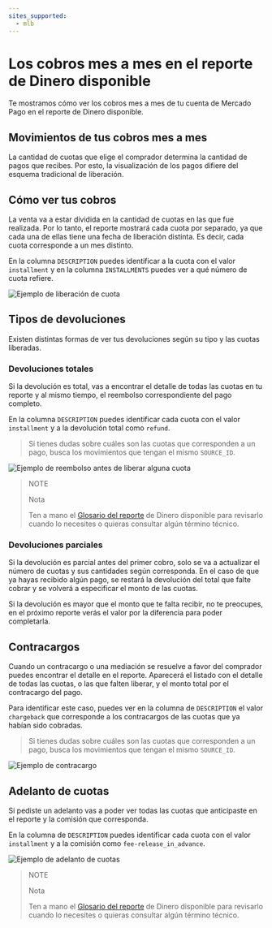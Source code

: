 ```yaml
---
sites_supported:
  - mlb
---
```


# Los cobros mes a mes en el reporte de Dinero disponible

Te mostramos cómo ver los cobros mes a mes de tu cuenta de Mercado Pago en el reporte de Dinero disponible.

## Movimientos de tus cobros mes a mes

La cantidad de cuotas que elige el comprador determina la cantidad de pagos que recibes. Por esto, la visualización de los pagos difiere del esquema tradicional de liberación.

## Cómo ver tus cobros

La venta va a estar dividida en la cantidad de cuotas en las que fue realizada. Por lo tanto, el reporte mostrará cada cuota por separado, ya que cada una de ellas tiene una fecha de liberación distinta. Es decir, cada cuota corresponde a un mes distinto. 

En la columna `DESCRIPTION` puedes identificar a la cuota con el valor `installment` y en la columna `INSTALLMENTS` puedes ver a qué número de cuota refiere.

![Ejemplo de liberación de cuota](/images/manage-account/reports/reports-information-details/pnf-liberacion-de-cuota-bank.png)

## Tipos de devoluciones

Existen distintas formas de ver tus devoluciones según su tipo y las cuotas liberadas.

### Devoluciones totales

Si la devolución es total, vas a encontrar el detalle de todas las cuotas en tu reporte y al mismo tiempo, el reembolso correspondiente del pago completo.

En la columna `DESCRIPTION` puedes identificar cada cuota con el valor `installment` y a la devolución total como `refund`.

> Si tienes dudas sobre cuáles son las cuotas que corresponden a un pago, busca los movimientos que tengan el mismo `SOURCE_ID`.

![Ejemplo de reembolso antes de liberar alguna cuota](/images/manage-account/reports/reports-information-details/pnf-reembolso-antes-de-liberar-bank.png)

> NOTE
>
> Nota
>
> Ten a mano el [Glosario del reporte](https://www.mercadopago[FAKER][URL][DOMAIN]/developers/es/guides/additional-content/reports/available-money/glossary) de Dinero disponible para revisarlo cuando lo necesites o quieras consultar algún término técnico.


### Devoluciones parciales

Si la devolución es parcial antes del primer cobro, solo se va a actualizar el número de cuotas y sus cantidades según corresponda. En el caso de que ya hayas recibido algún pago, se restará la devolución del total que falte cobrar y se volverá a especificar el monto de las cuotas.

Si la devolución es mayor que el monto que te falta recibir, no te preocupes, en el próximo reporte verás el valor por la diferencia para poder completarla.

## Contracargos

Cuando un contracargo o una mediación se resuelve a favor del comprador puedes encontrar el detalle en el reporte. Aparecerá el listado con el detalle de todas las cuotas, o las que falten liberar, y el monto total por el contracargo del pago.

Para identificar este caso, puedes ver en la columna de `DESCRIPTION` el valor `chargeback` que corresponde a los contracargos de las cuotas que ya habían sido cobradas.


> Si tienes dudas sobre cuáles son las cuotas que corresponden a un pago, busca los movimientos que tengan el mismo `SOURCE_ID`.

![Ejemplo de contracargo](/images/manage-account/reports/reports-information-details/pnf-contracargo-luego-de-liberar-bank.png)

## Adelanto de cuotas

Si pediste un adelanto vas a poder ver todas las cuotas que anticipaste en el reporte y la comisión que corresponda.

En la columna de `DESCRIPTION` puedes identificar cada cuota con el valor `installment` y a la comisión como `fee-release_in_advance`.

![Ejemplo de adelanto de cuotas](/images/manage-account/reports/reports-information-details/pnf-adelanto-de-cuotas-bank.png)

> NOTE
>
> Nota
>
> Ten a mano el [Glosario del reporte](https://www.mercadopago[FAKER][URL][DOMAIN]/developers/es/guides/additional-content/reports/available-money/glossary) de Dinero disponible para revisarlo cuando lo necesites o quieras consultar algún término técnico.

